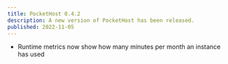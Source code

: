 ```yaml
---
title: PocketHost 0.4.2
description: A new version of PocketHost has been released.
published: 2022-11-05
---
```


- Runtime metrics now show how many minutes per month an instance has used
